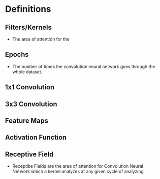 # Definitions

## Filters/Kernels
- The area of attention for  the 
## Epochs
- The number of times the convolution neural network goes through  the whole dataset.
## 1x1 Convolution
## 3x3 Convolution
## Feature Maps
## Activation Function
## Receptive Field
- Receptibe Fields are the area of attention for Convolution Neural Network  which a kernel analyzes at any given cycle of analyzing  
